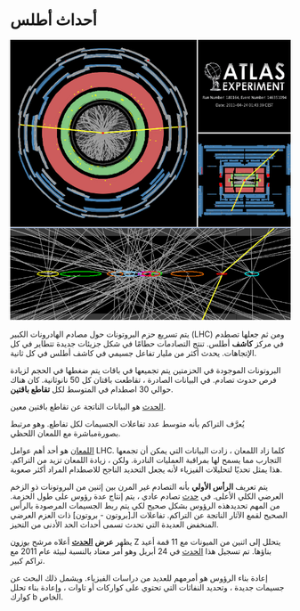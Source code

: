 # أحداث أطلس

![](../../.gitbook/assets/zpileup_alltracks.png)

يتم تسريع حزم البروتونات حول مصادم الهادرونات الكبير \(LHC\) ومن ثم جعلها تصطدم في مركز **كاشف** أطلس. تنتج التصادمات حطامًا في شكل جزيئات جديدة تتطاير في كل الإتجاهات. يحدث أكثر من مليار تفاعل جسيمي في كاشف أطلس  في كل ثانية.

البروتونات الموجودة في الحزمتين يتم تجميعها في باقات يتم ضغطها في الحجم لزيادة فرص حدوث تصادم. في البيانات الصادرة ، تقاطعت باقتان كل 50 نانوثانية. كان هناك حوالي 30 اصطدام في المتوسط لكل **تقاطع باقتين**.

[الحدث](https://alhassan-amel.gitbook.io/workspace/get-started-hep/untitled/glossary#event) هو البيانات الناتجة عن تقاطع باقتين معين.



يُعرَّف التراكم بأنه متوسط عدد تفاعلات الجسيمات لكل تفاطع. وهو مرتبط بصورةمباشرة مع اللمعان اللحظي.

[اللمعان](http://home.cern/topics/high-luminosity-lhc) هو أحد أهم عوامل LHC. كلما زاد اللمعان ، زادت البيانات التي يمكن أن تجمعها التجارب مما يسمح لها بمراقبة العمليات النادرة. ولكن ، زيادة اللمعان تزيد من التراكم. هذا يمثل تحديًا لتحليلات الفيزياء لأنه يجعل التحديد الناجح للاصطدام المراد أكثر صعوبة.

يتم تعريف **الرأس الأولي** بأنه التصادم غير المرن بين إثنين من البروتونات ذو الزخم العرضي الكلي الأعلى. في [حدث](https://alhassan-amel.gitbook.io/workspace/get-started-hep/untitled/glossary#event) تصادم عادي ، يتم إنتاج عدة رؤوس على طول الحزمة. من المهم تحديدهذه الرؤوس بشكل صحيح لكي يتم ربط الجسيمات المرصودة بالرأس الصحيح لقمع الآثار الناتجة عن التراكم. تفاعلات الـ\[بروتون - بروتون\] ذات العزم العرضي المنخفض العديدة التي تحدث تسمى أحداث الحد الأدنى من التحيز.

يظهر **عرض** [**الحدث**](https://alhassan-amel.gitbook.io/workspace/get-started-hep/untitled/glossary#event) أعلاه مرشح [بوزون](https://alhassan-amel.gitbook.io/workspace/get-started-hep/untitled/glossary#boson) Z يتحلل إلى اثنين من الميونات مع 11 قمة أعيد بناؤها. تم تسجيل هذا [الحدث](https://alhassan-amel.gitbook.io/workspace/get-started-hep/untitled/glossary#event) في 24 أبريل وهو أمر معتاد بالنسبة لبيئة عام 2011 مع تراكم كبير.

إعادة بناء الرؤوس هو أمرمهم للعديد من دراسات الفيزياء. ويشمل ذلك البحث عن جسيمات جديدة ، وتحديد النفاثات التي تحتوي على كواركات أو تاوات ، وإعادة بناء تحلل كوارك b الخاص.

